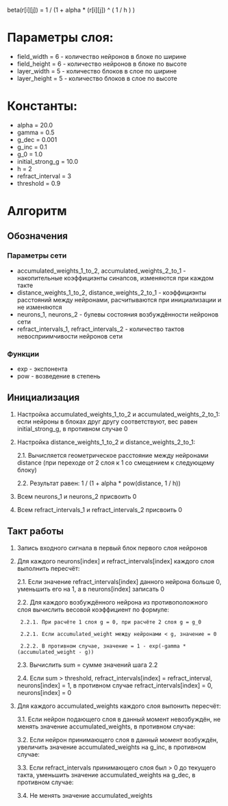 beta(r[i][j]) = 1 / (1 + alpha * (r[i][j]) ^ ( 1 / h ) )


# Параметры слоя:

* field_width = 6 - количество нейронов в блоке по ширине
* field_height = 6 - количество нейронов в блоке по высоте
* layer_width = 5 - количество блоков в слое по ширине
* layer_height = 5 - количество блоков в слое по высоте

# Константы:

* alpha = 20.0
* gamma = 0.5
* g_dec = 0.001
* g_inc = 0.1
* g_0 = 1.0
* initial_strong_g = 10.0
* h = 2
* refract_interval = 3
* threshold = 0.9

# Алгоритм

## Обозначения

### Параметры сети

* accumulated_weights_1_to_2, accumulated_weights_2_to_1 - накопительные коэффициэнты синапсов, изменяются при каждом такте
* distance_weights_1_to_2, distance_weights_2_to_1 - коэффициэнты расстояний между нейронами, расчитываются при инициализации и не изменяются
* neurons_1, neurons_2 - булевы состояния возбуждённости нейронов сети
* refract_intervals_1, refract_intervals_2 - количество тактов невосприимчивости нейронов сети

### Функции

* exp - экспонента
* pow - возведение в степень

## Инициализация

1. Настройка accumulated_weights_1_to_2 и accumulated_weights_2_to_1: если нейроны в блоках друг другу соответствуют, вес равен initial_strong_g, в противном случае 0

2. Настройка distance_weights_1_to_2 и distance_weights_2_to_1:

    2.1. Вычисляется геометрическое расстояние между нейронами distance (при переходе от 2 слоя к 1 со смещением к следующему блоку)

    2.2. Результат равен: 1 / (1 + alpha * pow(distance, 1 / h))

3. Всем neurons_1 и neurons_2 присвоить 0

4. Всем refract_intervals_1 и refract_intervals_2 присвоить 0

## Такт работы

1. Запись входного сигнала в первый блок первого слоя нейронов

2. Для каждого neurons[index] и refract_intervals[index] каждого слоя выполнить пересчёт:

    2.1. Если значение refract_intervals[index] данного нейрона больше 0, уменьшить его на 1, а в neurons[index] записать 0

    2.2. Для каждого возбуждённого нейрона из противоположного слоя вычислить весовой коэффициент по формуле:

        2.2.1. При расчёте 1 слоя g = 0, при расчёте 2 слоя g = g_0

        2.2.1. Если accumulated_weight между нейронами < g, значение = 0

        2.2.2. В противном случае, значение = 1 - exp(-gamma * (accumulated_weight - g))

    2.3. Вычислить sum = сумме значений шага 2.2

    2.4. Если sum > threshold, refract_intervals[index] = refract_interval, neurons[index] = 1, в противном случае refract_intervals[index] = 0, neurons[index] = 0

3. Для каждого accumulated_weights каждого слоя выпонить пересчёт:

    3.1. Если нейрон подающего слоя в данный момент невозбуждён, не менять значение accumulated_weights, в противном случае:

    3.2. Если нейрон принимающего слоя в данный момент возбуждён, увеличить значение accumulated_weights на g_inc, в противном случае:

    3.3. Если refract_intervals принимающего слоя был > 0 до текущего такта, уменьшить значение accumulated_weights на g_dec, в противном случае:

    3.4. Не менять значение accumulated_weights
